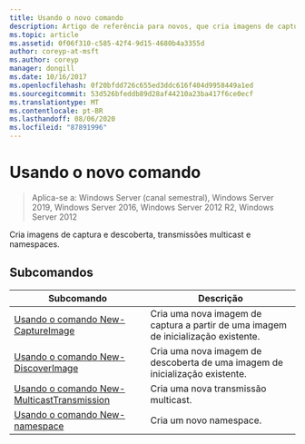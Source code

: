 ```yaml
---
title: Usando o novo comando
description: Artigo de referência para novos, que cria imagens de captura e descoberta, transmissões multicast e namespaces.
ms.topic: article
ms.assetid: 0f06f310-c585-42f4-9d15-4680b4a3355d
author: coreyp-at-msft
ms.author: coreyp
manager: dongill
ms.date: 10/16/2017
ms.openlocfilehash: 0f20bfdd726c655ed3ddc616f404d9958449a1ed
ms.sourcegitcommit: 53d526bfeddb89d28af44210a23ba417f6ce0ecf
ms.translationtype: MT
ms.contentlocale: pt-BR
ms.lasthandoff: 08/06/2020
ms.locfileid: "87891996"
---
```

# <a name="using-the-new-command"></a>Usando o novo comando

> Aplica-se a: Windows Server (canal semestral), Windows Server 2019, Windows Server 2016, Windows Server 2012 R2, Windows Server 2012

Cria imagens de captura e descoberta, transmissões multicast e namespaces.

## <a name="subcommands"></a>Subcomandos
|Subcomando|Descrição|
|-------|--------|
|[Usando o comando New-CaptureImage](using-the-new-captureimage-command.md)|Cria uma nova imagem de captura a partir de uma imagem de inicialização existente.|
|[Usando o comando New-DiscoverImage](using-the-new-discoverimage-command.md)|Cria uma nova imagem de descoberta de uma imagem de inicialização existente.|
|[Usando o comando New-MulticastTransmission](using-the-new-multicasttransmission-command.md)|Cria uma nova transmissão multicast.|
|[Usando o comando New-namespace](using-the-new-namespace-command.md)|Cria um novo namespace.|
